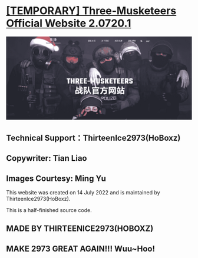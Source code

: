 # [[TEMPORARY] Three-Musketeers Official Website 2.0720.1](https://hoboxz.github.io/Three-Musketeers/index.html)
![image](img/blog/inner_b1.jpg)
## Technical Support：ThirteenIce2973(HoBoxz) 
## Copywriter: Tian Liao
## Images Courtesy: Ming Yu

  This website was created on 14 July 2022 and is maintained by ThirteenIce2973(HoBoxz).
  
  This is a half-finished source code.

## MADE BY THIRTEENICE2973(HOBOXZ)
## MAKE 2973 GREAT AGAIN!!! Wuu~Hoo!
